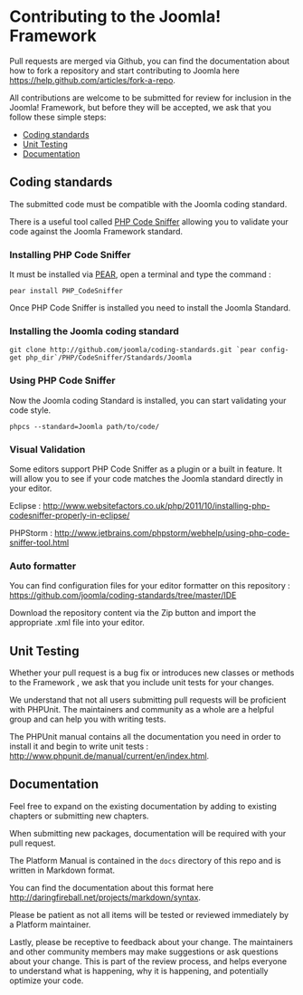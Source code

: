 # Contributing to the Joomla! Framework

Pull requests are merged via Github, you can find the documentation about how to fork a repository and start
contributing to Joomla here https://help.github.com/articles/fork-a-repo.

All contributions are welcome to be submitted for review for inclusion in the Joomla! Framework,
but before they will be accepted, we ask that you follow these simple steps:

* [Coding standards](https://github.com/joomla/joomla-framework/blob/master/CONTRIBUTING.markdown#coding-standards)
* [Unit Testing](https://github.com/joomla/joomla-framework/blob/master/CONTRIBUTING.markdown#unit-testing)
* [Documentation](https://github.com/joomla/joomla-framework/blob/master/CONTRIBUTING.markdown#documentation)

## Coding standards

The submitted code must be compatible with the Joomla coding standard.

There is a useful tool called [PHP Code Sniffer](http://pear.php.net/package/PHP_CodeSniffer) allowing you
to validate your code against the Joomla Framework standard.

### Installing PHP Code Sniffer

It must be installed via [PEAR](http://pear.php.net/), open a terminal and type the command :

``pear install PHP_CodeSniffer``

Once PHP Code Sniffer is installed you need to install the Joomla Standard.

### Installing the Joomla coding standard

``git clone http://github.com/joomla/coding-standards.git `pear config-get php_dir`/PHP/CodeSniffer/Standards/Joomla``

### Using PHP Code Sniffer

Now the Joomla coding Standard is installed, you can start validating your code style.

`phpcs --standard=Joomla path/to/code/`

### Visual Validation

Some editors support PHP Code Sniffer as a plugin or a built in feature.
It will allow you to see if your code matches the Joomla standard directly in your editor.

Eclipse : http://www.websitefactors.co.uk/php/2011/10/installing-php-codesniffer-properly-in-eclipse/

PHPStorm : http://www.jetbrains.com/phpstorm/webhelp/using-php-code-sniffer-tool.html

### Auto formatter

You can find configuration files for your editor formatter on this repository :
https://github.com/joomla/coding-standards/tree/master/IDE

Download the repository content via the Zip button and import the appropriate .xml file into your editor.

## Unit Testing

Whether your pull request is a bug fix or introduces new classes or methods to the Framework
, we ask that you include unit tests for your changes.

We understand that not all users submitting pull requests will be proficient with PHPUnit.
The maintainers and community as a whole are a helpful group and can help you with writing tests.

The PHPUnit manual contains all the documentation you need in order to install it and begin to write unit tests :
http://www.phpunit.de/manual/current/en/index.html.

## Documentation

Feel free to expand on the existing documentation by adding to existing chapters or submitting new chapters.

When submitting new packages, documentation will be required with your pull request.

The Platform Manual is contained in the `docs` directory of this repo and is written in Markdown format.

You can find the documentation about this format here http://daringfireball.net/projects/markdown/syntax.

Please be patient as not all items will be tested or reviewed immediately by a Platform maintainer.

Lastly, please be receptive to feedback about your change.
The maintainers and other community members may make suggestions or ask questions about your change.
This is part of the review process, and helps everyone to understand what is happening,
why it is happening, and potentially optimize your code.
